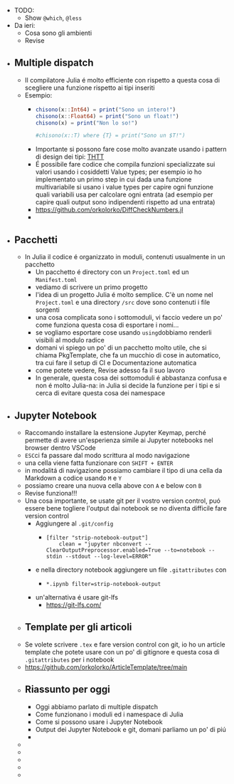- TODO:
	- Show `@which`, `@less`
- Da ieri:
	- Cosa sono gli ambienti
	- Revise
- ## Multiple dispatch
	- Il compilatore Julia é molto efficiente con rispetto a questa cosa di scegliere una funzione rispetto ai tipi inseriti
	- Esempio:
		- ```julia
		  chisono(x::Int64) = print("Sono un intero!")
		  chisono(x::Float64) = print("Sono un float!")
		  chisono(x) = print("Non lo so!")
		  
		  #chisono(x::T) where {T} = print("Sono un $T!")
		  ```
		- Importante si possono fare cose molto avanzate usando i pattern di design dei tipi: [THTT](https://www.ahsmart.com/pub/holy-traits-design-patterns-and-best-practice-book/)
		- É possibile fare codice che compila funzioni specializzate sui valori usando i cosiddetti Value types; per esempio io ho implementato un primo step in cui dada una funzione multivariabile
		  si usano i value types per capire ogni funzione quali variabili usa per calcolare ogni entrata (ad esempio per capire quali output sono indipendenti rispetto ad una entrata)
		- https://github.com/orkolorko/DiffCheckNumbers.jl
		-
- ## Pacchetti
	- In Julia il codice é organizzato in moduli, contenuti usualmente in un pacchetto
		- Un pacchetto é directory con un `Project.toml` ed un `Manifest.toml`
		- vediamo di scrivere un primo progetto
		- l'idea di un progetto Julia é molto semplice. C'è un nome nel `Project.toml` e una directory `/src` dove sono contenuti i file sorgenti
		- una cosa complicata sono i sottomoduli, vi faccio vedere un po' come funziona questa cosa di esportare i nomi...
		- se vogliamo esportare cose usando `using`dobbiamo renderli visibili al modulo radice
		- domani vi spiego un po' di un pacchetto molto utile, che si chiama PkgTemplate, che fa un mucchio di cose in automatico, tra cui fare il setup di CI e Documentazione automatica
		- come potete vedere, Revise adesso fa il suo lavoro
		- In generale, questa cosa dei sottomoduli é abbastanza confusa e non é molto Julia-na: in Julia si decide la funzione per i tipi e si cerca di evitare questa cosa dei namespace
- ## Jupyter Notebook
	- Raccomando installare la estensione Jupyter Keymap, perché permette di avere un'esperienza simile ai Jupyter notebooks nel browser dentro VSCode
	- `ESC`ci fa passare dal modo scrittura al modo navigazione
	- una cella viene fatta funzionare con `SHIFT + ENTER`
	- in modalitá di navigazione possiamo cambiare il tipo di una cella da Markdown a codice usando `M` e `Y`
	- possiamo creare una nuova cella above con `A` e below con `B`
	- Revise funziona!!!
	- Una cosa importante, se usate git per il vostro version control, puó essere bene togliere l'output dai notebook se no diventa difficile fare version control
		- Aggiungere al `.git/config`
			- ```
			  [filter "strip-notebook-output"]
			      clean = "jupyter nbconvert --ClearOutputPreprocessor.enabled=True --to=notebook --stdin --stdout --log-level=ERROR"
			  ```
		- e nella directory notebook aggiungere un file `.gitattributes` con
			- ```
			  *.ipynb filter=strip-notebook-output
			  ```
		- un'alternativa é usare git-lfs
			- https://git-lfs.com/
	- ## Template per gli articoli
	- Se volete scrivere `.tex` e fare version control con git, io ho un article template che potete usare con un po' di gitignore e questa cosa di `.gitattributes` per i notebook
	- https://github.com/orkolorko/ArticleTemplate/tree/main
	- ## Riassunto per oggi
		- Oggi abbiamo parlato di multiple dispatch
		- Come funzionano i moduli ed i namespace di Julia
		- Come si possono usare i Jupyter Notebook
		- Output dei Jupyter Notebook e git, domani parliamo un po' di piú
		-
	-
	-
	-
	-
	-